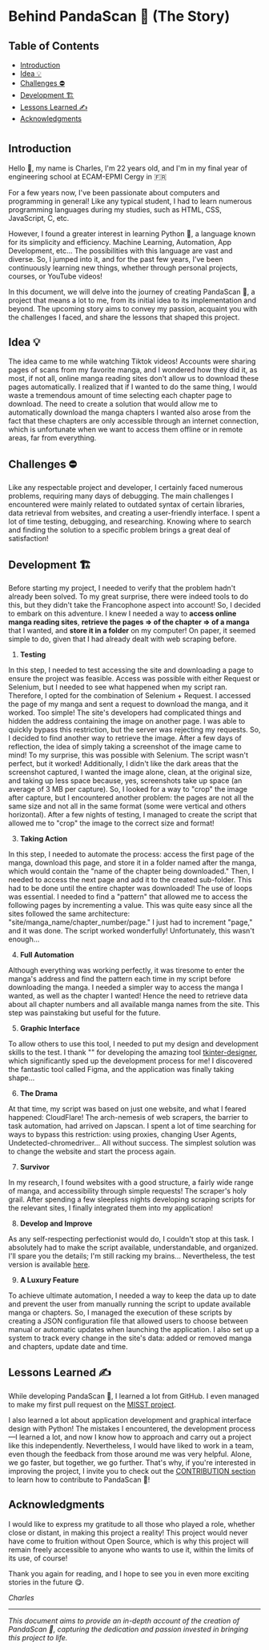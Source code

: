 # Behind PandaScan 🐼 (The Story)

## Table of Contents
- [Introduction](https://github.com/CAprogs/PandaScan/blob/main/docs/EN/LEARN.en.md#introduction)
- [Idea 💡](https://github.com/CAprogs/PandaScan/blob/main/docs/EN/LEARN.en.md#idea-)
- [Challenges ⛔️](https://github.com/CAprogs/PandaScan/blob/main/docs/EN/LEARN.en.md#challenges-%EF%B8%8F)
- [Development 🏗️](https://github.com/CAprogs/PandaScan/blob/main/docs/EN/LEARN.en.md#development-%EF%B8%8F)
- [Lessons Learned ✍️](https://github.com/CAprogs/PandaScan/blob/main/docs/EN/LEARN.en.md#lessons-learned-%EF%B8%8F)
- [Acknowledgments](https://github.com/CAprogs/PandaScan/blob/main/docs/EN/LEARN.en.md#acknowledgments)

#

## **Introduction**

Hello 👋, my name is Charles, I'm 22 years old, and I'm in my final year of engineering school at ECAM-EPMI Cergy in 🇫🇷

For a few years now, I've been passionate about computers and programming in general! Like any typical student, I had to learn numerous programming languages during my studies, such as HTML, CSS, JavaScript, C, etc.

However, I found a greater interest in learning Python 🐍, a language known for its simplicity and efficiency. Machine Learning, Automation, App Development, etc... The possibilities with this language are vast and diverse. So, I jumped into it, and for the past few years, I've been continuously learning new things, whether through personal projects, courses, or YouTube videos!

In this document, we will delve into the journey of creating PandaScan 🐼, a project that means a lot to me, from its initial idea to its implementation and beyond. The upcoming story aims to convey my passion, acquaint you with the challenges I faced, and share the lessons that shaped this project.

## Idea 💡
The idea came to me while watching Tiktok videos! Accounts were sharing pages of scans from my favorite manga, and I wondered how they did it, as most, if not all, online manga reading sites don't allow us to download these pages automatically. I realized that if I wanted to do the same thing, I would waste a tremendous amount of time selecting each chapter page to download. The need to create a solution that would allow me to automatically download the manga chapters I wanted also arose from the fact that these chapters are only accessible through an internet connection, which is unfortunate when we want to access them offline or in remote areas, far from everything.

## Challenges ⛔️
Like any respectable project and developer, I certainly faced numerous problems, requiring many days of debugging. The main challenges I encountered were mainly related to outdated syntax of certain libraries, data retrieval from websites, and creating a user-friendly interface. I spent a lot of time testing, debugging, and researching. Knowing where to search and finding the solution to a specific problem brings a great deal of satisfaction!

## Development 🏗️
Before starting my project, I needed to verify that the problem hadn't already been solved. To my great surprise, there were indeed tools to do this, but they didn't take the Francophone aspect into account! So, I decided to embark on this adventure. I knew I needed a way to **access online manga reading sites**, **retrieve the pages => of the chapter => of a manga** that I wanted, and **store it in a folder** on my computer! On paper, it seemed simple to do, given that I had already dealt with web scraping before.

1. **Testing**

In this step, I needed to test accessing the site and downloading a page to ensure the project was feasible. Access was possible with either Request or Selenium, but I needed to see what happened when my script ran. Therefore, I opted for the combination of Selenium + Request. I accessed the page of my manga and sent a request to download the manga, and it worked. Too simple! The site's developers had complicated things and hidden the address containing the image on another page. I was able to quickly bypass this restriction, but the server was rejecting my requests. So, I decided to find another way to retrieve the image. After a few days of reflection, the idea of simply taking a screenshot of the image came to mind! To my surprise, this was possible with Selenium. The script wasn't perfect, but it worked! Additionally, I didn't like the dark areas that the screenshot captured, I wanted the image alone, clean, at the original size, and taking up less space because, yes, screenshots take up space (an average of 3 MB per capture). So, I looked for a way to "crop" the image after capture, but I encountered another problem: the pages are not all the same size and not all in the same format (some were vertical and others horizontal). After a few nights of testing, I managed to create the script that allowed me to "crop" the image to the correct size and format!

3. **Taking Action**

In this step, I needed to automate the process: access the first page of the manga, download this page, and store it in a folder named after the manga, which would contain the "name of the chapter being downloaded." Then, I needed to access the next page and add it to the created sub-folder. This had to be done until the entire chapter was downloaded! The use of loops was essential. I needed to find a "pattern" that allowed me to access the following pages by incrementing a value. This was quite easy since all the sites followed the same architecture: "site/manga_name/chapter_number/page." I just had to increment "page," and it was done. The script worked wonderfully! Unfortunately, this wasn't enough...

4. **Full Automation**

Although everything was working perfectly, it was tiresome to enter the manga's address and find the pattern each time in my script before downloading the manga. I needed a simpler way to access the manga I wanted, as well as the chapter I wanted! Hence the need to retrieve data about all chapter numbers and all available manga names from the site. This step was painstaking but useful for the future.

5. **Graphic Interface**

To allow others to use this tool, I needed to put my design and development skills to the test. I thank "" for developing the amazing tool [tkinter-designer](), which significantly sped up the development process for me! I discovered the fantastic tool called Figma, and the application was finally taking shape...

6. **The Drama**

At that time, my script was based on just one website, and what I feared happened: CloudFlare! The arch-nemesis of web scrapers, the barrier to task automation, had arrived on Japscan. I spent a lot of time searching for ways to bypass this restriction: using proxies, changing User Agents, Undetected-chromedriver... All without success. The simplest solution was to change the website and start the process again.

7. **Survivor**

In my research, I found websites with a good structure, a fairly wide range of manga, and accessibility through simple requests! The scraper's holy grail. After spending a few sleepless nights developing scraping scripts for the relevant sites, I finally integrated them into my application!

8. **Develop and Improve**

As any self-respecting perfectionist would do, I couldn't stop at this task. I absolutely had to make the script available, understandable, and organized. I'll spare you the details; I'm still racking my brains... Nevertheless, the test version is available [here]().

9. **A Luxury Feature**

To achieve ultimate automation, I needed a way to keep the data up to date and prevent the user from manually running the script to update available manga or chapters. So, I managed the execution of these scripts by creating a JSON configuration file that allowed users to choose between manual or automatic updates when launching the application. I also set up a system to track every change in the site's data: added or removed manga and chapters, update date and time.

## Lessons Learned ✍️

While developing PandaScan 🐼, I learned a lot from GitHub. I even managed to make my first pull request on the [MISST project](https://github.com/Frikallo/MISST).

I also learned a lot about application development and graphical interface design with Python! The mistakes I encountered, the development process—I learned a lot, and now I know how to approach and carry out a project like this independently. Nevertheless, I would have liked to work in a team, even though the feedback from those around me was very helpful. Alone, we go faster, but together, we go further. That's why, if you're interested in improving the project, I invite you to check out the [CONTRIBUTION section]() to learn how to contribute to PandaScan 🐼!

## Acknowledgments

I would like to express my gratitude to all those who played a role, whether close or distant, in making this project a reality! This project would never have come to fruition without Open Source, which is why this project will remain freely accessible to anyone who wants to use it, within the limits of its use, of course!

Thank you again for reading, and I hope to see you in even more exciting stories in the future 😋.

_Charles_

---

*This document aims to provide an in-depth account of the creation of PandaScan 🐼, capturing the dedication and passion invested in bringing this project to life.*
